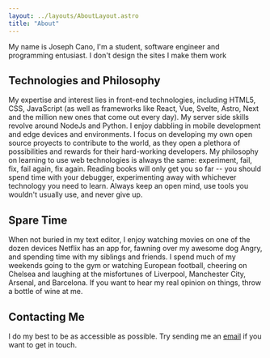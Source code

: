 ```yaml
---
layout: ../layouts/AboutLayout.astro
title: "About"
---
```


My name is Joseph Cano, I'm a student, software engineer and programming entusiast.
I don't design the sites I make them work

## Technologies and Philosophy

My expertise and interest lies in front-end technologies, including HTML5, CSS, JavaScript (as well as frameworks like React, Vue, Svelte, Astro, Next and the million new ones that come out every day). My server side skills revolve around NodeJs and Python. I enjoy dabbling in mobile development and edge devices and environments. I focus on developing my own open source proyects to contribute to the world, as they open a plethora of possibilities and rewards for their hard-working developers. My philosophy on learning to use web technologies is always the same: experiment, fail, fix, fail again, fix again. Reading books will only get you so far -- you should spend time with your debugger, experimenting away with whichever technology you need to learn. Always keep an open mind, use tools you wouldn't usually use, and never give up.

## Spare Time

When not buried in my text editor, I enjoy watching movies on one of the dozen devices Netflix has an app for, fawning over my awesome dog Angry, and spending time with my siblings and friends. I spend much of my weekends going to the gym or  watching European football, cheering on Chelsea and laughing at the misfortunes of Liverpool, Manchester City, Arsenal, and Barcelona. If you want to hear my real opinion on things, throw a bottle of wine at me.

## Contacting Me

I do my best to be as accessible as possible. Try sending me an [email](mailto:josephct06@gmail.com) if you want to get in touch.
